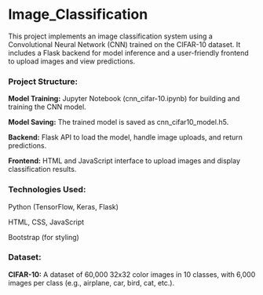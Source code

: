 # Image_Classification
This project implements an image classification system using a Convolutional Neural Network (CNN) trained on the CIFAR-10 dataset. It includes a Flask backend for model inference and a user-friendly frontend to upload images and view predictions.

### Project Structure:

**Model Training:** Jupyter Notebook (cnn_cifar-10.ipynb) for building and training the CNN model.

**Model Saving:** The trained model is saved as cnn_cifar10_model.h5.

**Backend:** Flask API to load the model, handle image uploads, and return predictions.

**Frontend:** HTML and JavaScript interface to upload images and display classification results.

### Technologies Used:

Python (TensorFlow, Keras, Flask)

HTML, CSS, JavaScript

Bootstrap (for styling)

### Dataset:
**CIFAR-10:** A dataset of 60,000 32x32 color images in 10 classes, with 6,000 images per class (e.g., airplane, car, bird, cat, etc.).
